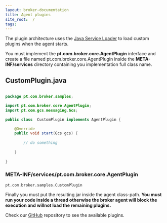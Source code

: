 ```yaml
---
layout: broker-documentation
title: Agent plugins
site_root:  /
tags:
---
```


The plugin architecture uses the [Java Service Loader](http://docs.oracle.com/javase/tutorial/ext/basics/spi.html) to load
custom plugins when the agent starts.

You must implement the **pt.com.broker.core.AgentPlugin** interface and create a file named pt.com.broker.core.AgentPlugin
inside the **META-INF/services** directory containing you implementation full class name.
 
## CustomPlugin.java
```java

package pt.com.broker.samples;

import pt.com.broker.core.AgentPlugin;
import pt.com.gcs.messaging.Gcs;

public class  CustomPlugin implements AgentPlugin {

    @Override
    public void start(Gcs gcs) {
    
        // do something
        
    }
    
}

```

### META-INF/services/pt.com.broker.core.AgentPlugin

```
pt.com.broker.samples.CustomPlugin

```

Finally you must put the resulting jar inside the agent class-path.
**You must run your code inside a thread otherwise the broker agent will block the execution and willnot load the 
 remaining plugins.** 
 
Check our [GitHub](https://github.com/sapo/sapo-broker/tree/master/agent-plugins) repository to see the available plugins.

